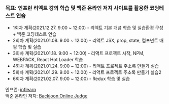 ### 목표: 인프런 리액트 강의 학습 및 백준 온라인 저지 사이트를 활용한 코딩테스트 연습

- 1회차 계획(2021.12.27. 9:00 ~ 12:00) -  리액트 기본 개념 학습 및 실습환경 구성 + 백준 코딩테스트 연습
- 2회차 계획(2021.01.08. 9:00 ~ 12:00) -  리액트 JSX, prop, state, 컴포넌트 매핑 학습 및 실습 
- 3회차 계획(2021.01.18. 9:00 ~ 12:00) -  리액트 프로젝트 시작, NPM, WEBPACK, React Hot Loader 학습
- 4회차 계획(2021.01.24. 9:00 ~ 12:00) -  리액트 프로젝트 주소록 만들기 실습
- 5회차 계획(2021.01.29. 9:00 ~ 12:00) -  리액트 프로젝트 주소록 만들기 실습2
- 6회차 계획(2021.02.07. 9:00 ~ 12:00) -  Redux 학습 및 실습

인프런: [inflearn](https://www.inflearn.com/course/react-%EA%B0%95%EC%A2%8C-velopert)   
백준 온라인 저지: [Backjoon Online Judge](https://www.acmicpc.net/)
